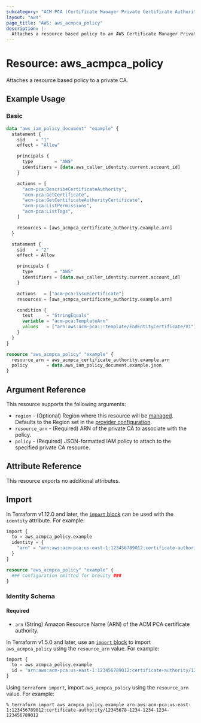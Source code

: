 ```yaml
---
subcategory: "ACM PCA (Certificate Manager Private Certificate Authority)"
layout: "aws"
page_title: "AWS: aws_acmpca_policy"
description: |-
  Attaches a resource based policy to an AWS Certificate Manager Private Certificate Authority (ACM PCA)
---
```


# Resource: aws_acmpca_policy

Attaches a resource based policy to a private CA.

## Example Usage

### Basic

```terraform
data "aws_iam_policy_document" "example" {
  statement {
    sid    = "1"
    effect = "Allow"

    principals {
      type        = "AWS"
      identifiers = [data.aws_caller_identity.current.account_id]
    }

    actions = [
      "acm-pca:DescribeCertificateAuthority",
      "acm-pca:GetCertificate",
      "acm-pca:GetCertificateAuthorityCertificate",
      "acm-pca:ListPermissions",
      "acm-pca:ListTags",
    ]

    resources = [aws_acmpca_certificate_authority.example.arn]
  }

  statement {
    sid    = "2"
    effect = Allow

    principals {
      type        = "AWS"
      identifiers = [data.aws_caller_identity.current.account_id]
    }

    actions   = ["acm-pca:IssueCertificate"]
    resources = [aws_acmpca_certificate_authority.example.arn]

    condition {
      test     = "StringEquals"
      variable = "acm-pca:TemplateArn"
      values   = ["arn:aws:acm-pca:::template/EndEntityCertificate/V1"]
    }
  }
}

resource "aws_acmpca_policy" "example" {
  resource_arn = aws_acmpca_certificate_authority.example.arn
  policy       = data.aws_iam_policy_document.example.json
}
```

## Argument Reference

This resource supports the following arguments:

* `region` - (Optional) Region where this resource will be [managed](https://docs.aws.amazon.com/general/latest/gr/rande.html#regional-endpoints). Defaults to the Region set in the [provider configuration](https://registry.terraform.io/providers/hashicorp/aws/latest/docs#aws-configuration-reference).
* `resource_arn` - (Required) ARN of the private CA to associate with the policy.
* `policy` - (Required) JSON-formatted IAM policy to attach to the specified private CA resource.

## Attribute Reference

This resource exports no additional attributes.

## Import


In Terraform v1.12.0 and later, the [`import` block](https://developer.hashicorp.com/terraform/language/import) can be used with the `identity` attribute. For example:

```terraform
import {
  to = aws_acmpca_policy.example
  identity = {
    "arn" = "arn:aws:acm-pca:us-east-1:123456789012:certificate-authority/12345678-1234-1234-1234-123456789012"
  }
}

resource "aws_acmpca_policy" "example" {
  ### Configuration omitted for brevity ###
}
```

### Identity Schema

#### Required

- `arn` (String) Amazon Resource Name (ARN) of the ACM PCA certificate authority.

In Terraform v1.5.0 and later, use an [`import` block](https://developer.hashicorp.com/terraform/language/import) to import `aws_acmpca_policy` using the `resource_arn` value. For example:

```terraform
import {
  to = aws_acmpca_policy.example
  id = "arn:aws:acm-pca:us-east-1:123456789012:certificate-authority/12345678-1234-1234-1234-123456789012"
}
```

Using `terraform import`, import `aws_acmpca_policy` using the `resource_arn` value. For example:

```console
% terraform import aws_acmpca_policy.example arn:aws:acm-pca:us-east-1:123456789012:certificate-authority/12345678-1234-1234-1234-123456789012
```
